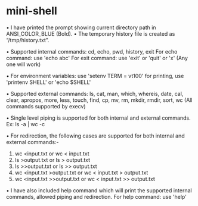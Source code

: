 # mini-shell
• I have printed the prompt showing current directory path in ANSI_COLOR_BLUE (Bold).
• The temporary history file is created as “/tmp/history.txt”.

• Supported internal commands: cd, echo, pwd, history, exit
  For echo command: use 'echo abc'
  For exit command: use 'exit' or 'quit' or 'x' (Any one will work)
  
• For environment variables: use 'setenv TERM = vt100'
  for printing, use 'printenv SHELL' or 'echo $SHELL'
  
• Supported external commands: ls, cat, man, which, whereis, date, cal, clear,
                               apropos, more, less, touch, find, cp, mv, rm, 
                               mkdir, rmdir, sort, wc
(All commands supported by execv)

• Single level piping is supported for both internal and external commands.
  Ex: ls -a | wc -c
  
• For redirection, the following cases are supported for both internal and external 
  commands:-
   1. wc <input.txt or wc < input.txt
   2. ls >output.txt or ls > output.txt
   3. ls >>output.txt or ls >> output.txt
   4. wc <input.txt >output.txt or wc < input.txt > output.txt
   5. wc <input.txt >>output.txt or wc < input.txt >> output.txt

• I have also included help command which will print the supported internal commands, 
  allowed piping and redirection.
  For help command: use 'help'
